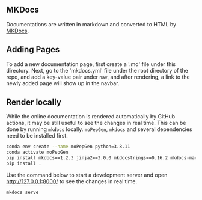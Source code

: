 ## MKDocs

Documentations are written in markdown and converted to HTML by [MKDocs](https://www.mkdocs.org/).

## Adding Pages

To add a new documentation page, first create a '.md' file under this directory. Next, go to the 'mkdocs.yml' file under the root directory of the repo, and add a key-value pair under `nav`, and after rendering, a link to the newly added page will show up in the navbar.

## Render locally

While the online documentation is rendered automatically by GitHub actions, it may be still useful to see the changes in real time. This can be done by running `mkdocs` locally. `moPepGen`, `mkdocs` and several dependencies need to be installed first.

```bash
conda env create --name moPepGen python=3.8.11
conda activate moPepGen
pip install mkdocs==1.2.3 jinja2==3.0.0 mkdocstrings==0.16.2 mkdocs-macros-plugin==0.6.0
pip install .
```

Use the command below to start a development server and open http://127.0.0.1:8000/ to see the changes in real time.

```bash
mkdocs serve
```

